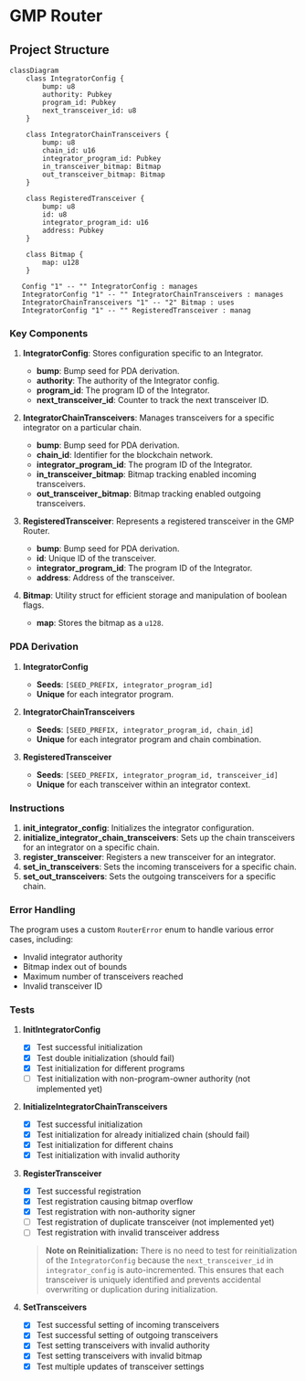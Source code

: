 # GMP Router

## Project Structure

```mermaid
classDiagram
    class IntegratorConfig {
        bump: u8
        authority: Pubkey
        program_id: Pubkey
        next_transceiver_id: u8
    }

    class IntegratorChainTransceivers {
        bump: u8
        chain_id: u16
        integrator_program_id: Pubkey
        in_transceiver_bitmap: Bitmap
        out_transceiver_bitmap: Bitmap
    }

    class RegisteredTransceiver {
        bump: u8
        id: u8
        integrator_program_id: u16
        address: Pubkey
    }

    class Bitmap {
        map: u128
    }

   Config "1" -- "" IntegratorConfig : manages
   IntegratorConfig "1" -- "" IntegratorChainTransceivers : manages
   IntegratorChainTransceivers "1" -- "2" Bitmap : uses
   IntegratorConfig "1" -- "" RegisteredTransceiver : manag
```

### Key Components

1. **IntegratorConfig**: Stores configuration specific to an Integrator.

   - **bump**: Bump seed for PDA derivation.
   - **authority**: The authority of the Integrator config.
   - **program_id**: The program ID of the Integrator.
   - **next_transceiver_id**: Counter to track the next transceiver ID.

2. **IntegratorChainTransceivers**: Manages transceivers for a specific integrator on a particular chain.

   - **bump**: Bump seed for PDA derivation.
   - **chain_id**: Identifier for the blockchain network.
   - **integrator_program_id**: The program ID of the Integrator.
   - **in_transceiver_bitmap**: Bitmap tracking enabled incoming transceivers.
   - **out_transceiver_bitmap**: Bitmap tracking enabled outgoing transceivers.

3. **RegisteredTransceiver**: Represents a registered transceiver in the GMP Router.

   - **bump**: Bump seed for PDA derivation.
   - **id**: Unique ID of the transceiver.
   - **integrator_program_id**: The program ID of the Integrator.
   - **address**: Address of the transceiver.

4. **Bitmap**: Utility struct for efficient storage and manipulation of boolean flags.

   - **map**: Stores the bitmap as a `u128`.

### PDA Derivation

1. **IntegratorConfig**

   - **Seeds**: `[SEED_PREFIX, integrator_program_id]`
   - **Unique** for each integrator program.

2. **IntegratorChainTransceivers**

   - **Seeds**: `[SEED_PREFIX, integrator_program_id, chain_id]`
   - **Unique** for each integrator program and chain combination.

3. **RegisteredTransceiver**

   - **Seeds**: `[SEED_PREFIX, integrator_program_id, transceiver_id]`
   - **Unique** for each transceiver within an integrator context.

### Instructions

1. **init_integrator_config**: Initializes the integrator configuration.
2. **initialize_integrator_chain_transceivers**: Sets up the chain transceivers for an integrator on a specific chain.
3. **register_transceiver**: Registers a new transceiver for an integrator.
4. **set_in_transceivers**: Sets the incoming transceivers for a specific chain.
5. **set_out_transceivers**: Sets the outgoing transceivers for a specific chain.

### Error Handling

The program uses a custom `RouterError` enum to handle various error cases, including:
- Invalid integrator authority
- Bitmap index out of bounds
- Maximum number of transceivers reached
- Invalid transceiver ID

### Tests

1. **InitIntegratorConfig**
   - [x] Test successful initialization
   - [x] Test double initialization (should fail)
   - [x] Test initialization for different programs
   - [ ] Test initialization with non-program-owner authority (not implemented yet)

2. **InitializeIntegratorChainTransceivers**
   - [x] Test successful initialization
   - [x] Test initialization for already initialized chain (should fail)
   - [x] Test initialization for different chains
   - [x] Test initialization with invalid authority

3. **RegisterTransceiver**
   - [x] Test successful registration
   - [x] Test registration causing bitmap overflow
   - [x] Test registration with non-authority signer
   - [ ] Test registration of duplicate transceiver (not implemented yet)
   - [ ] Test registration with invalid transceiver address
   > **Note on Reinitialization:**
   > There is no need to test for reinitialization of the `IntegratorConfig` because the `next_transceiver_id` in `integrator_config` is auto-incremented. This ensures that each transceiver is uniquely identified and prevents accidental overwriting or duplication during initialization.

4. **SetTransceivers**
   - [x] Test successful setting of incoming transceivers
   - [x] Test successful setting of outgoing transceivers
   - [x] Test setting transceivers with invalid authority
   - [x] Test setting transceivers with invalid bitmap
   - [x] Test multiple updates of transceiver settings
